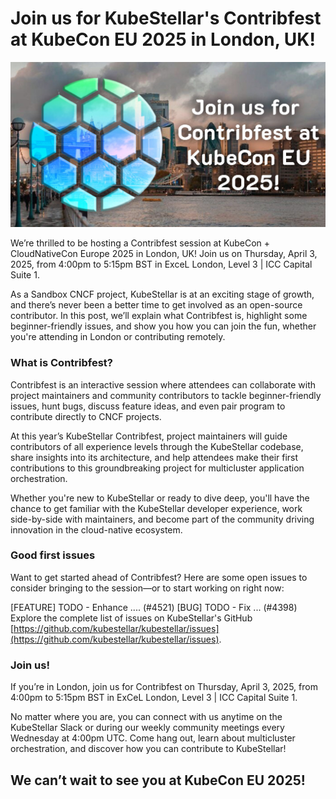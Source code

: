 # Join us for KubeStellar's Contribfest at KubeCon EU 2025 in London, UK!

![KubeStellar Contribfest KubeCon EU 2025 London, UK](./contribfest-2025.jpg)

We’re thrilled to be hosting a Contribfest session at KubeCon + CloudNativeCon Europe 2025 in London, UK! Join us on Thursday, April 3, 2025, from 4:00pm to 5:15pm BST in ExceL London, Level 3 | ICC Capital Suite 1.

As a Sandbox CNCF project, KubeStellar is at an exciting stage of growth, and there’s never been a better time to get involved as an open-source contributor. In this post, we’ll explain what Contribfest is, highlight some beginner-friendly issues, and show you how you can join the fun, whether you're attending in London or contributing remotely.

### What is Contribfest?
Contribfest is an interactive session where attendees can collaborate with project maintainers and community contributors to tackle beginner-friendly issues, hunt bugs, discuss feature ideas, and even pair program to contribute directly to CNCF projects.

At this year’s KubeStellar Contribfest, project maintainers will guide contributors of all experience levels through the KubeStellar codebase, share insights into its architecture, and help attendees make their first contributions to this groundbreaking project for multicluster application orchestration.

Whether you're new to KubeStellar or ready to dive deep, you'll have the chance to get familiar with the KubeStellar developer experience, work side-by-side with maintainers, and become part of the community driving innovation in the cloud-native ecosystem.

### Good first issues
Want to get started ahead of Contribfest? Here are some open issues to consider bringing to the session—or to start working on right now:

[FEATURE] TODO - Enhance .... (#4521)
[BUG] TODO - Fix ... (#4398)
Explore the complete list of issues on KubeStellar's GitHub [https://github.com/kubestellar/kubestellar/issues](https://github.com/kubestellar/kubestellar/issues).

### Join us!
If you’re in London, join us for Contribfest on Thursday, April 3, 2025, from 4:00pm to 5:15pm BST in ExCeL London, Level 3 | ICC Capital Suite 1.

No matter where you are, you can connect with us anytime on the KubeStellar Slack or during our weekly community meetings every Wednesday at 4:00pm UTC. Come hang out, learn about multicluster orchestration, and discover how you can contribute to KubeStellar!

## We can’t wait to see you at KubeCon EU 2025!
